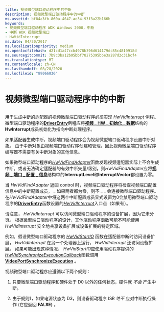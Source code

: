 ```yaml
---
title: 视频微型端口驱动程序中的中断
description: 视频微型端口驱动程序中的中断
ms.assetid: bf84a3fb-860a-4647-ac34-93f3a22b166b
keywords:
- 视频微型端口驱动程序 WDK Windows 2000，中断
- 中断 WDK 视频微型端口
- HwVidInterrupt
ms.date: 04/20/2017
ms.localizationpriority: medium
ms.openlocfilehash: d21cd1a47ccb4978b396d614179dc85c4810918d
ms.sourcegitcommit: 7b9c3ba12b05bbf78275395bbe3a287d2c31bcf4
ms.translationtype: MT
ms.contentlocale: zh-CN
ms.lasthandoff: 08/28/2020
ms.locfileid: "89066036"
---
```

# <a name="interrupts-in-video-miniport-drivers"></a>视频微型端口驱动程序中的中断


## <span id="ddk_interrupts_in_video_miniport_drivers_gg"></span><span id="DDK_INTERRUPTS_IN_VIDEO_MINIPORT_DRIVERS_GG"></span>


用于生成中断的适配器的视频微型端口驱动程序必须实现 [*HwVidInterrupt*](/windows-hardware/drivers/ddi/video/nc-video-pvideo_hw_interrupt) 例程。 微型端口驱动程序的[**DriverEntry**](./driverentry-of-video-miniport-driver.md)例程应将[**视频 \_ HW \_ 初始化 \_ 数据**](/windows-hardware/drivers/ddi/video/ns-video-_video_hw_initialization_data)结构的**HwInterrupt**成员初始化为指向中断处理程序。

如果适配器生成中断，视频端口驱动程序会为视频微型端口驱动程序设置中断对象。 由于中断对象由视频端口驱动程序创建和管理，因此视频微型端口驱动程序编写器不需要有关中断对象的其他信息。

如果微型端口驱动程序的[*HwVidFindAdapter*](/windows-hardware/drivers/ddi/video/nc-video-pvideo_hw_find_adapter)函数发现视频适配器实际上不会生成中断，或者无法确定适配器的有效中断矢量/级别，则*HwVidFindAdapter*应将[**视频 \_ 端口 \_ 配置 \_ 信息**](/windows-hardware/drivers/ddi/video/ns-video-_video_port_config_info)结构中的**InterruptLevel**和**InterruptVector**都设置为零。

当 *HwVidFindAdapter* 返回 control 时，视频端口驱动程序将检查视频端口配置信息中的中断配置成员， \_ 如果两者都为零，则不 \_ \_ 会连接微型端口驱动程序。 在*HwVidFindAdapter*中将这两个中断配置成员显式设置为0会禁用微型端口驱动程序的[**DriverEntry**](./driverentry-of-video-miniport-driver.md)函数设置的[*HwVidInterrupt*](/windows-hardware/drivers/ddi/video/nc-video-pvideo_hw_interrupt)入口点（如果有）。

请注意， *HwVidInterrupt* 可以访问微型端口驱动程序的设备扩展，因为它未分页。 根据微型端口驱动程序的设计，其他驱动程序函数可能不可能使用 *HwVidInterrupt* 安全地共享设备扩展或设备扩展的特定区域。

例如，假设微型端口驱动程序的 [*HwVidStartIO*](/windows-hardware/drivers/ddi/video/nc-video-pvideo_hw_start_io) 函数在适配器中断时访问设备扩展， *HwVidInterrupt* 在另一个处理器上运行， *HwVidInterrupt* 还访问设备扩展。 如果可能出现这种情况， *HwVidStartIO*应使用驱动程序提供的[*HwVidSynchronizeExecutionCallback*](/windows-hardware/drivers/ddi/video/nc-video-pminiport_synchronize_routine)函数调用[**VideoPortSynchronizeExecution**](/windows-hardware/drivers/ddi/video/nf-video-videoportsynchronizeexecution) 。

视频微型端口驱动程序应遵循以下两个规则：

1.  只要微型端口驱动程序和硬件处于 D0 以外的任何状态，硬件就 *不会* 产生中断。

2.  由于规则1，如果电源状态为 D3，则设备驱动程序 ISR *绝不* 应对中断执行操作 (它应返回 **FALSE**) 。

 

